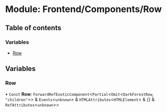 # Module: Frontend/Components/Row

## Table of contents

### Variables

- [Row](Frontend_Components_Row.md#row)

## Variables

### Row

• `Const` **Row**: `ForwardRefExoticComponent`<`Partial`<`Omit`<`DarkForestRow`, `"children"`\>\> & `Events`<`unknown`\> & `HTMLAttributes`<`HTMLElement`\> & {} & `RefAttributes`<`unknown`\>\>
